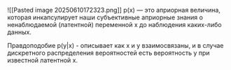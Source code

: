 ![[Pasted image 20250610172323.png]]
p(x) — это априорная величина, которая инкапсулирует наши субъективные априорные знания о ненаблюдаемой (латентной) переменной x до наблюдения каких-либо данных.

Правдоподобие p(y|x) - описывает как x и y взаимосвязаны, и в случае дискретного распределения вероятностей есть вероятность y при известной латентной x.

